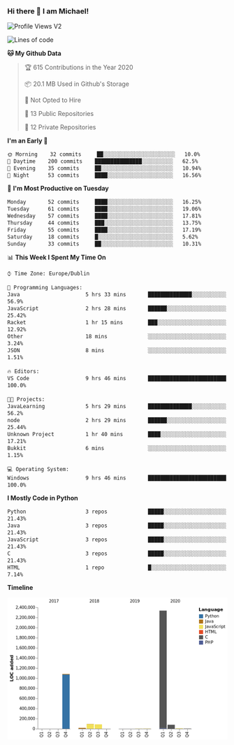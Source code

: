 ### Hi there 👋 I am Michael!

![Profile Views V2](https://komarev.com/ghpvc/?username=AppDevMichael)

<!--START_SECTION:waka-->
![Lines of code](https://img.shields.io/badge/From%20Hello%20World%20I%27ve%20Written-11.8%20million%20lines%20of%20code-blue)

**🐱 My Github Data** 

> 🏆 615 Contributions in the Year 2020
 > 
> 📦 20.1 MB Used in Github's Storage 
 > 
> 🚫 Not Opted to Hire
 > 
> 📜 13 Public Repositories
 > 
> 🔑 12 Private Repositories 

**I'm an Early 🐤** 

```text
🌞 Morning    32 commits     ██░░░░░░░░░░░░░░░░░░░░░░░   10.0% 
🌆 Daytime    200 commits    ███████████████░░░░░░░░░░   62.5% 
🌃 Evening    35 commits     ██░░░░░░░░░░░░░░░░░░░░░░░   10.94% 
🌙 Night      53 commits     ████░░░░░░░░░░░░░░░░░░░░░   16.56%

```
📅 **I'm Most Productive on Tuesday** 

```text
Monday       52 commits     ████░░░░░░░░░░░░░░░░░░░░░   16.25% 
Tuesday      61 commits     ████░░░░░░░░░░░░░░░░░░░░░   19.06% 
Wednesday    57 commits     ████░░░░░░░░░░░░░░░░░░░░░   17.81% 
Thursday     44 commits     ███░░░░░░░░░░░░░░░░░░░░░░   13.75% 
Friday       55 commits     ████░░░░░░░░░░░░░░░░░░░░░   17.19% 
Saturday     18 commits     █░░░░░░░░░░░░░░░░░░░░░░░░   5.62% 
Sunday       33 commits     ██░░░░░░░░░░░░░░░░░░░░░░░   10.31%

```


📊 **This Week I Spent My Time On** 

```text
⌚︎ Time Zone: Europe/Dublin

💬 Programming Languages: 
Java                     5 hrs 33 mins       ██████████████░░░░░░░░░░░   56.9% 
JavaScript               2 hrs 28 mins       ██████░░░░░░░░░░░░░░░░░░░   25.42% 
Racket                   1 hr 15 mins        ███░░░░░░░░░░░░░░░░░░░░░░   12.92% 
Other                    18 mins             ░░░░░░░░░░░░░░░░░░░░░░░░░   3.24% 
JSON                     8 mins              ░░░░░░░░░░░░░░░░░░░░░░░░░   1.51%

🔥 Editors: 
VS Code                  9 hrs 46 mins       █████████████████████████   100.0%

🐱‍💻 Projects: 
JavaLearning             5 hrs 29 mins       ██████████████░░░░░░░░░░░   56.2% 
node                     2 hrs 29 mins       ██████░░░░░░░░░░░░░░░░░░░   25.44% 
Unknown Project          1 hr 40 mins        ████░░░░░░░░░░░░░░░░░░░░░   17.21% 
Bukkit                   6 mins              ░░░░░░░░░░░░░░░░░░░░░░░░░   1.15%

💻 Operating System: 
Windows                  9 hrs 46 mins       █████████████████████████   100.0%

```

**I Mostly Code in Python** 

```text
Python                   3 repos             █████░░░░░░░░░░░░░░░░░░░░   21.43% 
Java                     3 repos             █████░░░░░░░░░░░░░░░░░░░░   21.43% 
JavaScript               3 repos             █████░░░░░░░░░░░░░░░░░░░░   21.43% 
C                        3 repos             █████░░░░░░░░░░░░░░░░░░░░   21.43% 
HTML                     1 repo              █░░░░░░░░░░░░░░░░░░░░░░░░   7.14%

```


**Timeline**

![Chart not found](https://raw.githubusercontent.com/AppDevMichael/AppDevMichael/master/charts/bar_graph.png) 


<!--END_SECTION:waka-->


